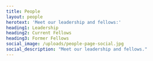 ```yaml
---
title: People
layout: people
herotext: 'Meet our leadership and fellows:'
heading1: Leadership
heading2: Current Fellows
heading3: Former Fellows
social_image: /uploads/people-page-social.jpg
social_description: "Meet our leadership and fellows." 
---
```


